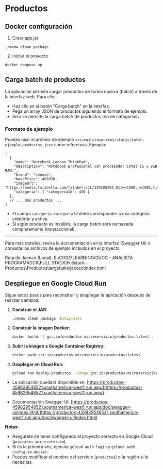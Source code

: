 # Productos

## Docker configuración

1. Crear app.jar
```
./mvnw clean package
```

2. Iniciar el proyecto
```
docker compose up
```

## Carga batch de productos

La aplicación permite cargar productos de forma masiva (batch) a través de la interfaz web. Para ello:

- Haz clic en el botón "Carga batch" en la interfaz.
- Pega un array JSON de productos siguiendo el formato de ejemplo.
- Solo se permite la carga batch de productos (no de categorías).

### Formato de ejemplo

Puedes usar el archivo de ejemplo `src/main/resources/static/batch-ejemplo-productos.json` como referencia. Ejemplo:

```
[
  {
    "name": "Notebook Lenovo ThinkPad",
    "description": "Notebook profesional con procesador Intel i5 y 8GB RAM.",
    "brand": "Lenovo",
    "basePrice": 499990,
    "imageUrl": "https://media.falabella.com/falabellaCL/129185203_01/w=1500,h=1500,fit=pad",
    "categoria": { "categoriaId": 435 }
  },
  // ... más productos ...
]
```

- El campo `categoria.categoriaId` debe corresponder a una categoría existente y activa.
- Si algún producto es inválido, la carga batch será rechazada completamente (transaccional).

---

Para más detalles, revisa la documentación en la interfaz (Swagger UI) o consulta los archivos de ejemplo incluidos en el proyecto.

Ruta de Jacoco (Local):
E:\CODE\LEARNING\DUOC - ANALISTA PROGRAMADOR\FULL STACK\Fullstack - Productos\Productos\target\site\jacoco\index.html

## Despliegue en Google Cloud Run

Sigue estos pasos para reconstruir y desplegar la aplicación después de realizar cambios:

1. **Construir el JAR:**

   ```sh
   ./mvnw clean package -DskipTests
   ```

2. **Construir la imagen Docker:**

   ```sh
   docker build -t gcr.io/productos-microservicio/productos:latest .
   ```

3. **Subir la imagen a Google Container Registry:**

   ```sh
   docker push gcr.io/productos-microservicio/productos:latest
   ```

4. **Desplegar en Cloud Run:**

   ```sh
   gcloud run deploy productos --image gcr.io/productos-microservicio/productos:latest --platform managed --region southamerica-west1 --allow-unauthenticated
   ```

- La aplicación quedará disponible en: [https://productos-459829548521.southamerica-west1.run.app/](https://productos-459829548521.southamerica-west1.run.app/)

- Documentación Swagger UI: [https://productos-459829548521.southamerica-west1.run.app/doc/swagger-ui/index.html](https://productos-459829548521.southamerica-west1.run.app/doc/swagger-ui/index.html)

**Notas:**
- Asegúrate de tener configurado el proyecto correcto en Google Cloud (`productos-microservicio`).
- Si es la primera vez, ejecuta `gcloud auth login` y `gcloud auth configure-docker`.
- Puedes modificar el nombre del servicio (`productos`) o la región si lo necesitas.